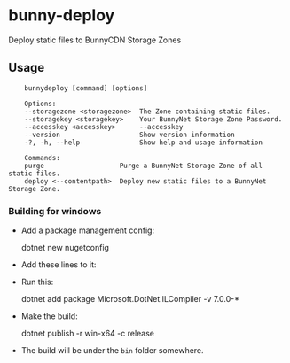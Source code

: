 # bunny-deploy
Deploy static files to BunnyCDN Storage Zones

## Usage

```
    bunnydeploy [command] [options]

    Options:
    --storagezone <storagezone>  The Zone containing static files.
    --storagekey <storagekey>    Your BunnyNet Storage Zone Password.
    --accesskey <accesskey>      --accesskey
    --version                    Show version information
    -?, -h, --help               Show help and usage information

    Commands:
    purge                   Purge a BunnyNet Storage Zone of all static files.
    deploy <--contentpath>  Deploy new static files to a BunnyNet Storage Zone.
```

### Building for windows

- Add a package management config:

    dotnet new nugetconfig

- Add these lines to it:

    <add key="dotnet-experimental" value="https://pkgs.dev.azure.com/dnceng/public/_packaging/dotnet-experimental/nuget/v3/index.json" />
    <add key="nuget.org" value="https://api.nuget.org/v3/index.json" protocolVersion="3" />

- Run this:

    dotnet add package Microsoft.DotNet.ILCompiler -v 7.0.0-*

- Make the build:

    dotnet publish -r win-x64 -c release

- The build will be under the `bin` folder somewhere.
